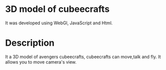 # 3D model of cubeecrafts
It was developed using WebGl, JavaScript and Html.

# Description
It a 3D model of avengers cubeecrafts, cubeecrafts can move,talk and fly. It allows you to move camera's view.
